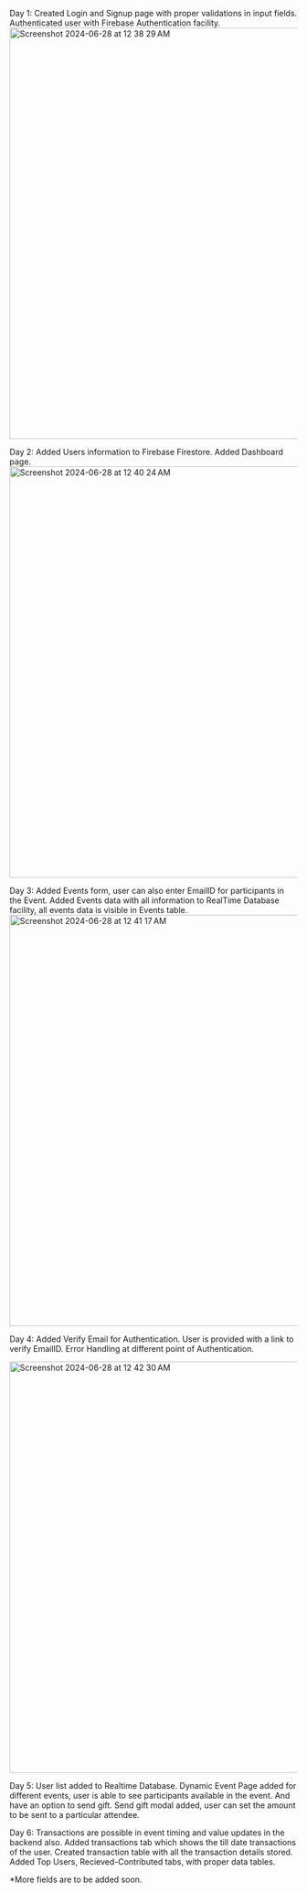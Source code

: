 Day 1: 
  Created Login and Signup page with proper validations in input fields.
  Authenticated user with Firebase Authentication facility.
<img width="720" alt="Screenshot 2024-06-28 at 12 38 29 AM" src="https://github.com/yash022406/gift-manager/assets/73089380/a914abed-d566-4bd2-836d-a42ec63d1c4d">


Day 2: 
  Added Users information to Firebase Firestore.
  Added Dashboard page.
<img width="720" alt="Screenshot 2024-06-28 at 12 40 24 AM" src="https://github.com/yash022406/gift-manager/assets/73089380/ceefb072-470e-401b-b0e6-cd1927da690f">


Day 3: 
  Added Events form, user can also enter EmailID for participants in the Event.
  Added Events data with all information to RealTime Database facility, all events data is visible in Events table.
<img width="720" alt="Screenshot 2024-06-28 at 12 41 17 AM" src="https://github.com/yash022406/gift-manager/assets/73089380/d88a4437-e6fe-4a89-80c9-3e6618d37659">



Day 4:
  Added Verify Email for Authentication. User is provided with a link to verify EmailID.
  Error Handling at different point of Authentication.

  <img width="720" alt="Screenshot 2024-06-28 at 12 42 30 AM" src="https://github.com/yash022406/gift-manager/assets/73089380/d51d7202-b778-4098-8b18-7ce7112896c6">

Day 5: 
  User list added to Realtime Database.
  Dynamic Event Page added for different events, user is able to see participants available in the event. And have an option to send gift. 
  Send gift modal added, user can set the amount to be sent to a particular attendee.

Day 6: 
  Transactions are possible in event timing and value updates in the backend also. 
  Added transactions tab which shows the till date transactions of the user.
  Created transaction table with all the transaction details stored.
  Added Top Users, Recieved-Contributed tabs, with proper data tables.

  
*More fields are to be added soon.
